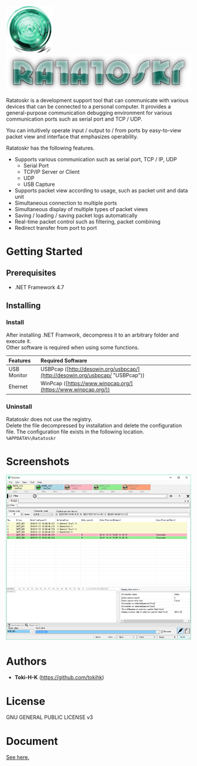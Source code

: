 ![image](./docs/_images/app_icon_128x128.png) ![image](./docs/_images/app_logo_600x120.png)

Ratatoskr is a development support tool that can communicate with various devices that can be connected to a personal computer.
It provides a general-purpose communication debugging environment for various communication ports such as serial port and TCP / UDP.

You can intuitively operate input / output to / from ports by easy-to-view packet view and interface that emphasizes operability.

Ratatoskr has the following features.

* Supports various communication such as serial port, TCP / IP, UDP
  * Serial Port
  * TCP/IP Server or Client
  * UDP
  * USB Capture
* Supports packet view according to usage, such as packet unit and data unit
* Simultaneous connection to multiple ports
* Simultaneous display of multiple types of packet views
* Saving / loading / saving packet logs automatically
* Real-time packet control such as filtering, packet combining
* Redirect transfer from port to port

# Getting Started

## Prerequisites

* .NET Framework 4.7

## Installing

### Install

After installing .NET Framwork, decompress it to an arbitrary folder and execute it.<br>
Other software is required when using some functions.

| Features | Required Software |
| :--- | :--- |
| USB Monitor | USBPcap ([http://desowin.org/usbpcap/](http://desowin.org/usbpcap/ "USBPcap")) |
| Ehernet | WinPcap ([https://www.winpcap.org/](https://www.winpcap.org/)) |

### Uninstall

Ratatoskr does not use the registry.<br>
Delete the file decompressed by installation and delete the configuration file.
The configuration file exists in the following location.<br>
`%APPDATA%\Ratatoskr`

# Screenshots

![](./docs/_images/basic.png)

# Authors

* **Toki-H-K** (https://github.com/tokihk)

# License

GNU GENERAL PUBLIC LICENSE v3

# Document

[See here.](https://tokihk.github.io/Ratatoskr/)
